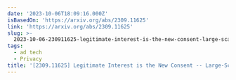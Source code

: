 ```yaml
---
date: '2023-10-06T18:09:16.000Z'
isBasedOn: 'https://arxiv.org/abs/2309.11625'
link: 'https://arxiv.org/abs/2309.11625'
slug: >-
  2023-10-06-230911625-legitimate-interest-is-the-new-consent-large-scale-measurem
tags:
  - ad tech
  - Privacy
title: '[2309.11625] Legitimate Interest is the New Consent -- Large-Scale Measurem'
---
```


